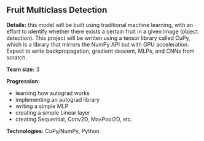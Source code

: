 ## Fruit Multiclass Detection

**Details:** this model will be built using traditional machine learning, with an effort to identify whether there exists a certain fruit in a given image (object detection). This project will be written using a tensor library called CuPy, which is a library that mirrors the NumPy API but with GPU acceleration. Expect to write backpropagation, gradient descent, MLPs, and CNNs from scratch.

**Team size:** 3

**Progression:**
- learning how autograd works 
- implementing an autograd library 
- writing a simple MLP
- creating a simple Linear layer
- creating Sequential, Conv2D, MaxPool2D, etc. 

**Technologies:** CuPy/NumPy, Python